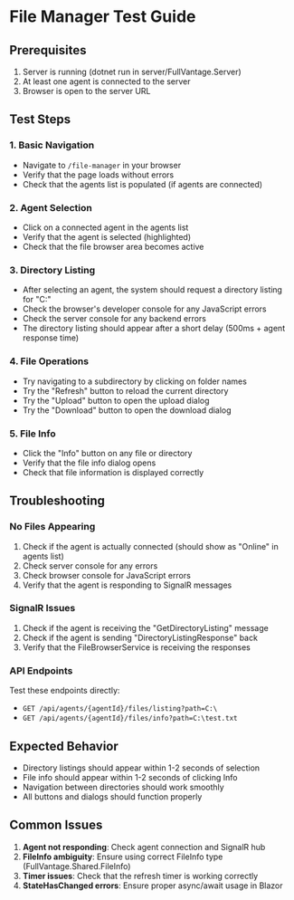 # File Manager Test Guide

## Prerequisites
1. Server is running (dotnet run in server/FullVantage.Server)
2. At least one agent is connected to the server
3. Browser is open to the server URL

## Test Steps

### 1. Basic Navigation
- Navigate to `/file-manager` in your browser
- Verify that the page loads without errors
- Check that the agents list is populated (if agents are connected)

### 2. Agent Selection
- Click on a connected agent in the agents list
- Verify that the agent is selected (highlighted)
- Check that the file browser area becomes active

### 3. Directory Listing
- After selecting an agent, the system should request a directory listing for "C:\"
- Check the browser's developer console for any JavaScript errors
- Check the server console for any backend errors
- The directory listing should appear after a short delay (500ms + agent response time)

### 4. File Operations
- Try navigating to a subdirectory by clicking on folder names
- Try the "Refresh" button to reload the current directory
- Try the "Upload" button to open the upload dialog
- Try the "Download" button to open the download dialog

### 5. File Info
- Click the "Info" button on any file or directory
- Verify that the file info dialog opens
- Check that file information is displayed correctly

## Troubleshooting

### No Files Appearing
1. Check if the agent is actually connected (should show as "Online" in agents list)
2. Check server console for any errors
3. Check browser console for JavaScript errors
4. Verify that the agent is responding to SignalR messages

### SignalR Issues
1. Check if the agent is receiving the "GetDirectoryListing" message
2. Check if the agent is sending "DirectoryListingResponse" back
3. Verify that the FileBrowserService is receiving the responses

### API Endpoints
Test these endpoints directly:
- `GET /api/agents/{agentId}/files/listing?path=C:\`
- `GET /api/agents/{agentId}/files/info?path=C:\test.txt`

## Expected Behavior
- Directory listings should appear within 1-2 seconds of selection
- File info should appear within 1-2 seconds of clicking Info
- Navigation between directories should work smoothly
- All buttons and dialogs should function properly

## Common Issues
1. **Agent not responding**: Check agent connection and SignalR hub
2. **FileInfo ambiguity**: Ensure using correct FileInfo type (FullVantage.Shared.FileInfo)
3. **Timer issues**: Check that the refresh timer is working correctly
4. **StateHasChanged errors**: Ensure proper async/await usage in Blazor
